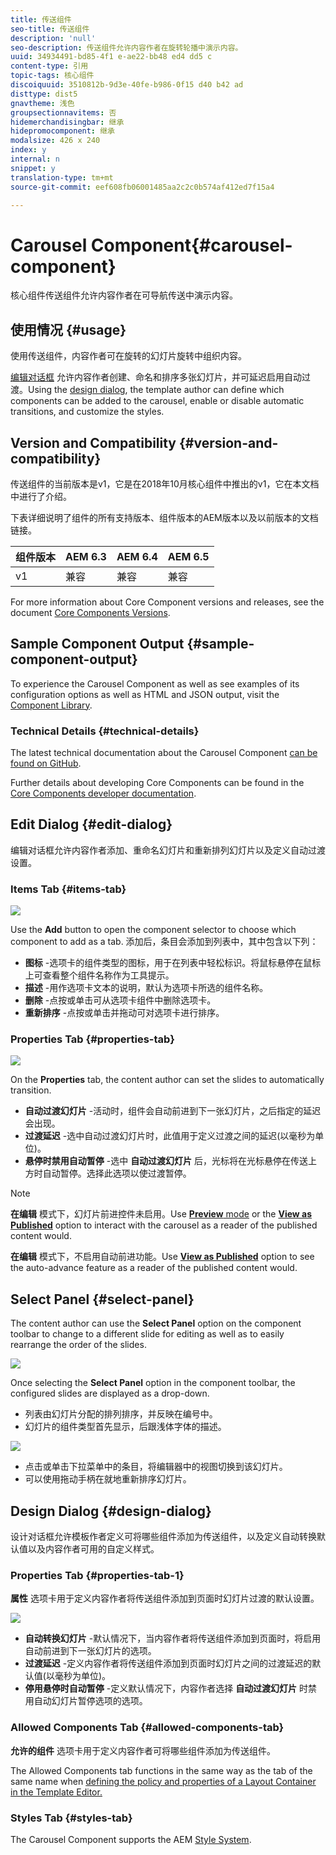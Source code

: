 ```yaml
---
title: 传送组件
seo-title: 传送组件
description: 'null'
seo-description: 传送组件允许内容作者在旋转轮播中演示内容。
uuid: 34934491-bd85-4f1 e-ae22-bb48 ed4 dd5 c
content-type: 引用
topic-tags: 核心组件
discoiquuid: 3510812b-9d3e-40fe-b986-0f15 d40 b42 ad
disttype: dist5
gnavtheme: 浅色
groupsectionnavitems: 否
hidemerchandisingbar: 继承
hidepromocomponent: 继承
modalsize: 426 x 240
index: y
internal: n
snippet: y
translation-type: tm+mt
source-git-commit: eef608fb06001485aa2c2c0b574af412ed7f15a4

---
```



# Carousel Component{#carousel-component}

核心组件传送组件允许内容作者在可导航传送中演示内容。

## 使用情况 {#usage}

使用传送组件，内容作者可在旋转的幻灯片旋转中组织内容。

[编辑对话框](#edit-dialog) 允许内容作者创建、命名和排序多张幻灯片，并可延迟启用自动过渡。Using the [design dialog](#design-dialog), the template author can define which components can be added to the carousel, enable or disable automatic transitions, and customize the styles.

## Version and Compatibility {#version-and-compatibility}

传送组件的当前版本是v1，它是在2018年10月核心组件中推出的v1，它在本文档中进行了介绍。

下表详细说明了组件的所有支持版本、组件版本的AEM版本以及以前版本的文档链接。

| 组件版本 | AEM 6.3 | AEM 6.4 | AEM 6.5 |
|--- |--- |--- |--- |
| v1 | 兼容 | 兼容 | 兼容 |

For more information about Core Component versions and releases, see the document [Core Components Versions](versions.md).

## Sample Component Output {#sample-component-output}

To experience the Carousel Component as well as see examples of its configuration options as well as HTML and JSON output, visit the [Component Library](http://opensource.adobe.com/aem-core-wcm-components/library/carousel.html).

### Technical Details {#technical-details}

The latest technical documentation about the Carousel Component [can be found on GitHub](https://github.com/adobe/aem-core-wcm-components/blob/master/content/src/content/jcr_root/apps/core/wcm/components/carousel/v1/carousel).

Further details about developing Core Components can be found in the [Core Components developer documentation](developing.md).

## Edit Dialog {#edit-dialog}

编辑对话框允许内容作者添加、重命名幻灯片和重新排列幻灯片以及定义自动过渡设置。

### Items Tab {#items-tab}

![](assets/screenshot_2018-10-12at102451.png)

Use the **Add** button to open the component selector to choose which component to add as a tab. 添加后，条目会添加到列表中，其中包含以下列：

* **图标** -选项卡的组件类型的图标，用于在列表中轻松标识。将鼠标悬停在鼠标上可查看整个组件名称作为工具提示。
* **描述** -用作选项卡文本的说明，默认为选项卡所选的组件名称。
* **删除** -点按或单击可从选项卡组件中删除选项卡。
* **重新排序** -点按或单击并拖动可对选项卡进行排序。

### Properties Tab {#properties-tab}

![](assets/screenshot_2018-11-28at141054.png)

On the **Properties** tab, the content author can set the slides to automatically transition.

* **自动过渡幻灯片** -活动时，组件会自动前进到下一张幻灯片，之后指定的延迟会出现。
* **过渡延迟** -选中自动过渡幻灯片时，此值用于定义过渡之间的延迟(以毫秒为单位)。
* **悬停时禁用自动暂停** -选中 **自动过渡幻灯片** 后，光标将在光标悬停在传送上方时自动暂停。选择此选项以使过渡暂停。

>[!NOTE]
>
>**在编辑** 模式下，幻灯片前进控件未启用。Use [**Preview** mode](https://helpx.adobe.com/experience-manager/6-5/sites/authoring/using/editing-content.html) or the **[View as Published](https://helpx.adobe.com/experience-manager/6-5/sites/authoring/using/editing-content.html)** option to interact with the carousel as a reader of the published content would.
>
>**在编辑** 模式下，不启用自动前进功能。Use **[View as Published](https://helpx.adobe.com/experience-manager/6-5/sites/authoring/using/editing-content.html)** option to see the auto-advance feature as a reader of the published content would.

## Select Panel {#select-panel}

The content author can use the **Select Panel** option on the component toolbar to change to a different slide for editing as well as to easily rearrange the order of the slides.

![](assets/screenshot_2018-10-11at165417.png)

Once selecting the **Select Panel** option in the component toolbar, the configured slides are displayed as a drop-down.

* 列表由幻灯片分配的排列排序，并反映在编号中。
* 幻灯片的组件类型首先显示，后跟浅体字体的描述。

![](assets/opera_snapshot_2018-11-28141537localhost.png)

* 点击或单击下拉菜单中的条目，将编辑器中的视图切换到该幻灯片。
* 可以使用拖动手柄在就地重新排序幻灯片。

## Design Dialog {#design-dialog}

设计对话框允许模板作者定义可将哪些组件添加为传送组件，以及定义自动转换默认值以及内容作者可用的自定义样式。

### Properties Tab {#properties-tab-1}

**属性** 选项卡用于定义内容作者将传送组件添加到页面时幻灯片过渡的默认设置。

![](assets/screenshot_2018-11-28at141824.png)

* **自动转换幻灯片** -默认情况下，当内容作者将传送组件添加到页面时，将启用自动前进到下一张幻灯片的选项。
* **过渡延迟** -定义内容作者将传送组件添加到页面时幻灯片之间的过渡延迟的默认值(以毫秒为单位)。
* **停用悬停时自动暂停** -定义默认情况下，内容作者选择 **自动过渡幻灯片** 时禁用自动幻灯片暂停选项的选项。

### Allowed Components Tab {#allowed-components-tab}

**允许的组件** 选项卡用于定义内容作者可将哪些组件添加为传送组件。

The Allowed Components tab functions in the same way as the tab of the same name when [defining the policy and properties of a Layout Container in the Template Editor.](https://helpx.adobe.com/experience-manager/6-5/sites/authoring/using/templates.html)

### Styles Tab {#styles-tab}

The Carousel Component supports the AEM [Style System](authoring.md#component-styling).